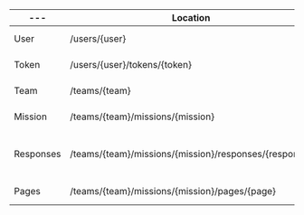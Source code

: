 --- | Location                                              | Anonymous      | User        | Editor
---          | ---                                                   | ---          | ---                                  | ---
User    | /users/{user}                                         | no access |get,update own self | read,update own team 
Token        | /users/{user}/tokens/{token}                          | no access | create own token         | --        
Team    | /teams/{team}    | no access                                     | get own team         | update own team                                  
Mission | /teams/{team}/missions/{mission}        | no access              | read own team         | write own team                               
Responses    | /teams/{team}/missions/{mission}/responses/{response}| no access | read own team, write own response         | --                                  
Pages        | /teams/{team}/missions/{mission}/pages/{page}         | no access         | --                                      | create own team
